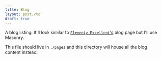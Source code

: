 ```yaml
---
title: Blog
layout: post.vto
draft: true
---
```


A blog listing. It'll look similar to [`Eleventy Excellent`'s](https://eleventy-excellent.netlify.app/blog/) blog page but I'll use Masonry.

This file should live in `./pages` and this directory will house all the blog content instead.
